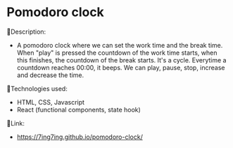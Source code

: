 # Pomodoro clock

:page_facing_up:Description:

- A pomodoro clock where we can set the work time and the break time. When "play" is pressed the countdown of the work time starts, when this finishes, the countdown of the break starts. It's a cycle. Everytime a countdown reaches 00:00, it beeps. We can play, pause, stop, increase and decrease the time.

:wrench:Technologies used:

- HTML, CSS, Javascript
- React (functional components, state hook)


:link:Link:
- https://7ing7ing.github.io/pomodoro-clock/


